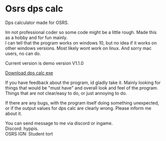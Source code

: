 # Osrs dps calc
Dps calculator made for OSRS.  

Im not professional coder so some code might be a little rough. Made this as a hobby and for fun mainly.  
I can tell that the program works on windows 10, but no idea if it works on other windows versions. Most likely wont work on linux. And sorry mac users, no can do.  

Current version is demo version V1.1.0  

[Download dps calc exe](https://github.com/hyppis1/osrs_dps_calc/raw/main/Osrs%20dps%20calculator.exe)

If you have feedback about the program, id gladly take it. Mainly looking for things that would be "must have" and overall look and feel of the program. Things that are not clear/easy to do, or just annoying to do.  

If there are any bugs, with the program itself doing something unexpected, or if the output values for dps calc are clearly wrong. Please inform me about it.  

You can send message to me via discord or ingame.  
Discord: hyppis.  
OSRS IGN: Student tort
